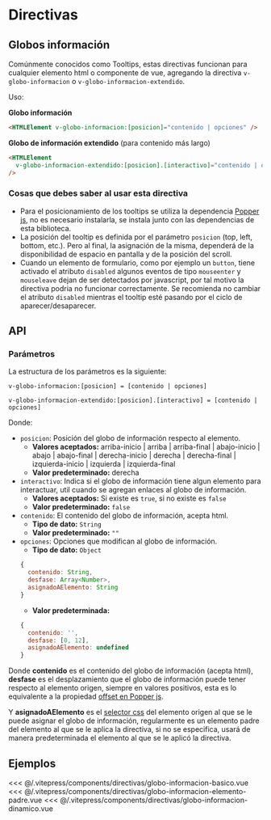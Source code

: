 <script setup>
import EjemploGloboInformacionBasico from "../../.vitepress/components/directivas/globo-informacion-basico.vue";
import EjemploGloboInformacionElementoPadre from "../../.vitepress/components/directivas/globo-informacion-elemento-padre.vue";
import EjemploGloboInformacionDinamico from "../../.vitepress/components/directivas/globo-informacion-dinamico.vue";
</script>

# Directivas

<section id="globos-informacion">

## Globos información

Comúnmente conocidos como Tooltips, estas directivas funcionan para cualquier elemento html o componente de vue, agregando la directiva `v-globo-informacion` o `v-globo-informacion-extendido`.

Uso:

**Globo información**

```html
<HTMLElement v-globo-informacion:[posicion]="contenido | opciones" />
```

**Globo de información extendido** (para contenido más largo)

```html
<HTMLElement
  v-globo-informacion-extendido:[posicion].[interactivo]="contenido | opciones"
/>
```

### Cosas que debes saber al usar esta directiva

- Para el posicionamiento de los tooltips se utiliza la dependencia [Popper js](https://www.npmjs.com/package/@popperjs/core), no es necesario instalarla, se instala junto con las dependencias de esta biblioteca.
- La posición del tooltip es definida por el parámetro `posicion` (top, left, bottom, etc.). Pero al final, la asignación de la misma, dependerá de la disponibilidad de espacio en pantalla y de la posición del scroll.
- Cuando un elemento de formulario, como por ejemplo un `button`, tiene activado el atributo `disabled` algunos eventos de tipo `mouseenter` y `mouseleave` dejan de ser detectados por javascript, por tal motivo la directiva podria no funcionar correctamente. Se recomienda no cambiar el atributo `disabled` mientras el tooltip esté pasando por el ciclo de aparecer/desaparecer.

## API

### Parámetros

La estructura de los parámetros es la siguiente:

```
v-globo-informacion:[posicion] = [contenido | opciones]

v-globo-informacion-extendido:[posicion].[interactivo] = [contenido | opciones]
```

Donde:

- `posicion`: Posición del globo de información respecto al elemento.
  - **Valores aceptados:** arriba-inicio | arriba | arriba-final | abajo-inicio | abajo | abajo-final | derecha-inicio | derecha | derecha-final | izquierda-inicio | izquierda | izquierda-final
  - **Valor predeterminado:** derecha
- `interactivo`: Indica si el globo de información tiene algun elemento para interactuar, util cuando se agregan enlaces al globo de información.
  - **Valores aceptados:** Si existe es `true`, si no existe es `false`
  - **Valor predeterminado:** `false`
- `contenido`: El contenido del globo de información, acepta html.
  - **Tipo de dato:** `String`
  - **Valor predeterminado:** `""`
- `opciones`: Opciones que modifican al globo de información.
  - **Tipo de dato:** `Object`
  ```js
  {
    contenido: String,
    desfase: Array<Number>,
    asignadoAElemento: String
  }
  ```
  - **Valor predeterminada:**
  ```js
  {
    contenido: '',
    desfase: [0, 12],
    asignadoAElemento: undefined
  }
  ```

Donde **contenido** es el contenido del globo de información (acepta html), **desfase** es el desplazamiento que el globo de información puede tener respecto al elemento origen, siempre en valores positivos, esta es lo equivalente a la propiedad [offset en Popper js](https://popper.js.org/docs/v2/modifiers/offset/).

Y **asignadoAElemento** es el [selector css](https://developer.mozilla.org/en-US/docs/Learn/CSS/Building_blocks/Selectors) del elemento origen al que se le puede asignar el globo de información, regularmente es un elemento padre del elemento al que se le aplica la directiva, si no se especifica, usará de manera predeterminada el elemento al que se le aplicó la directiva.

## Ejemplos

<!-- <utils-ejemplo-doc ruta="directivas/globo-informacion-basico.vue"/> -->
<EjemploGloboInformacionBasico />
<<< @/.vitepress/components/directivas/globo-informacion-basico.vue

<!-- <utils-ejemplo-doc ruta="directivas/globo-informacion-elemento-padre.vue"/> -->
<EjemploGloboInformacionElementoPadre />
<<< @/.vitepress/components/directivas/globo-informacion-elemento-padre.vue

<!-- <utils-ejemplo-doc ruta="directivas/globo-informacion-dinamico.vue"/> -->
<EjemploGloboInformacionDinamico />
<<< @/.vitepress/components/directivas/globo-informacion-dinamico.vue

</section>
